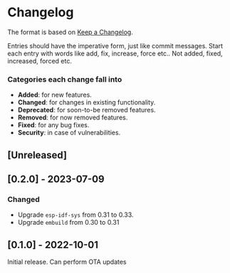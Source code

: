 # Changelog
The format is based on [Keep a Changelog](http://keepachangelog.com/en/1.0.0/).

Entries should have the imperative form, just like commit messages. Start each entry with words like
add, fix, increase, force etc.. Not added, fixed, increased, forced etc.

### Categories each change fall into

* **Added**: for new features.
* **Changed**: for changes in existing functionality.
* **Deprecated**: for soon-to-be removed features.
* **Removed**: for now removed features.
* **Fixed**: for any bug fixes.
* **Security**: in case of vulnerabilities.


## [Unreleased]


## [0.2.0] - 2023-07-09
### Changed
- Upgrade `esp-idf-sys` from 0.31 to 0.33.
- Upgrade `embuild` from 0.30 to 0.31


## [0.1.0] - 2022-10-01
Initial release. Can perform OTA updates
